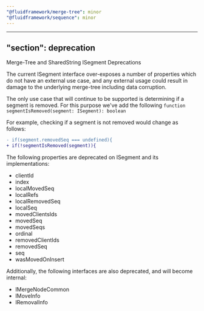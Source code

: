 ```yaml
---
"@fluidframework/merge-tree": minor
"@fluidframework/sequence": minor
---
```

---
"section": deprecation
---

Merge-Tree and SharedString ISegment Deprecations

The current ISegment interface over-exposes a number of properties which do not have an external use case, and any external usage could result in damage to the underlying merge-tree including data corruption.

The only use case that will continue to be supported is determining if a segment is removed. For this purpose we've add the following `function segmentIsRemoved(segment: ISegment): boolean`

For example, checking if a segment is not removed would change as follows:
``` diff
- if(segment.removedSeq === undefined){
+ if(!segmentIsRemoved(segment)){
```

The following properties are deprecated on ISegment and its implementations:
- clientId
- index
- localMovedSeq
- localRefs
- localRemovedSeq
- localSeq
- movedClientsIds
- movedSeq
- movedSeqs
- ordinal
- removedClientIds
- removedSeq
- seq
- wasMovedOnInsert

Additionally, the following interfaces are also deprecated, and will become internal:
- IMergeNodeCommon
- IMoveInfo
- IRemovalInfo
